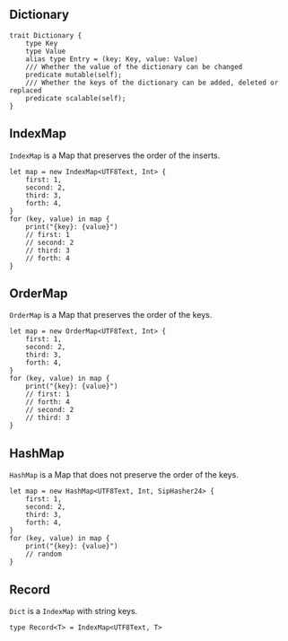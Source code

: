 ## Dictionary

```valkyrie
trait Dictionary {
    type Key
    type Value
    alias type Entry = (key: Key, value: Value)
    /// Whether the value of the dictionary can be changed
    predicate mutable(self);
    /// Whether the keys of the dictionary can be added, deleted or replaced
    predicate scalable(self);
}
```
## IndexMap

`IndexMap` is a Map that preserves the order of the inserts.

```valkyrie
let map = new IndexMap<UTF8Text, Int> {
    first: 1,
    second: 2,
    third: 3,
    forth: 4,
}
for (key, value) in map {
    print("{key}: {value}")
    // first: 1
    // second: 2
    // third: 3
    // forth: 4
}
```

## OrderMap

`OrderMap` is a Map that preserves the order of the keys.

```valkyrie
let map = new OrderMap<UTF8Text, Int> {
    first: 1,
    second: 2,
    third: 3,
    forth: 4,
}
for (key, value) in map {
    print("{key}: {value}")
    // first: 1
    // forth: 4
    // second: 2
    // third: 3
}
```

## HashMap

`HashMap` is a Map that does not preserve the order of the keys.

```valkyrie
let map = new HashMap<UTF8Text, Int, SipHasher24> {
    first: 1,
    second: 2,
    third: 3,
    forth: 4,
}
for (key, value) in map {
    print("{key}: {value}")
    // random
}
```

## Record

`Dict` is a `IndexMap` with string keys.

```valkyrie
type Record<T> = IndexMap<UTF8Text, T>
```
